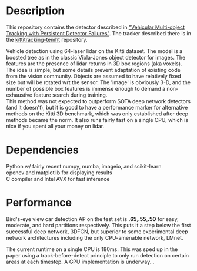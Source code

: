 # Description
This repository contains the detector described in ["Vehicular Multi-object Tracking with Persistent Detector Failures"](https://arxiv.org/abs/1907.11306). The tracker described there is in the [kittitracking-temht](https://github.com/motrom/kittitracking-temht) repository.

Vehicle detection using 64-laser lidar on the Kitti dataset. The model is a boosted tree as in the classic Viola-Jones object detector for images. The features are the presence of lidar returns in 3D box regions (aka voxels).  
The idea is simple, but some details prevent adaptation of existing code from the vision community. Objects are assumed to have relatively fixed size but will be rotated wrt the sensor. The 'image' is obviously 3-D, and the number of possible box features is immense enough to demand a non-exhaustive feature search during training.  
This method was not expected to outperform SOTA deep network detectors (and it doesn't), but it is good to have a performance marker for alternative methods on the Kitti 3D benchmark, which was only established after deep methods became the norm. It also runs fairly fast on a single CPU, which is nice if you spent all your money on lidar.

# Dependencies
Python w/ fairly recent numpy, numba, imageio, and scikit-learn  
opencv and matplotlib for displaying results  
C compiler and Intel AVX for fast inference

# Performance
Bird's-eye view car detection AP on the test set is **.65**,**.55**,**.50** for easy, moderate, and hard partitions respectively. This puts it a step below the first successful deep network, 3DFCN, but superior to some experimental deep network architectures including the only CPU-amenable network, LMnet.

The current runtime on a single CPU is 180ms. This was sped up in the paper using a track-before-detect principle to only run detection on certain areas at each timestep. A GPU implementation is underway...